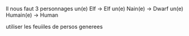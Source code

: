 

Il nous faut 3 personnages
un(e) Elf -> Elf
un(e) Nain(e) -> Dwarf
un(e) Humain(e) -> Human

utiliser les feuiiles de persos generees
